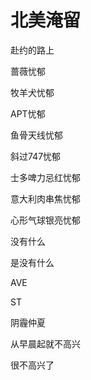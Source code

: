    

# 北美淹留

赴约的路上

蔷薇忧郁

牧羊犬忧郁

APT忧郁

鱼骨天线忧郁

斜过747忧郁

  

士多啤力忌红忧郁

意大利肉串焦忧郁

心形气球银亮忧郁

没有什么

是没有什么

AVE

ST

阴霾仲夏

从早晨起就不高兴

很不高兴了